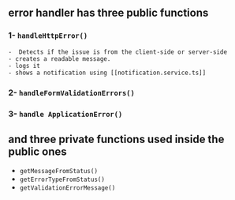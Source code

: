 ## error handler has three public functions
### 1- `handleHttpError()`
	-  Detects if the issue is from the client-side or server-side
	- creates a readable message.
	- logs it
	- shows a notification using [[notification.service.ts]]
###  2- `handleFormValidationErrors()`
###  3- `handle ApplicationError()`

## and three private functions used inside the public ones
- `getMessageFromStatus()`
- `getErrorTypeFromStatus()`
- `getValidationErrorMessage()`